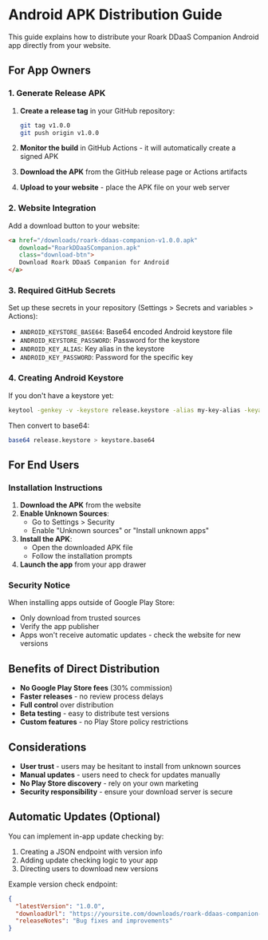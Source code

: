 # Android APK Distribution Guide

This guide explains how to distribute your Roark DDaaS Companion Android app directly from your website.

## For App Owners

### 1. Generate Release APK

1. **Create a release tag** in your GitHub repository:
   ```bash
   git tag v1.0.0
   git push origin v1.0.0
   ```

2. **Monitor the build** in GitHub Actions - it will automatically create a signed APK

3. **Download the APK** from the GitHub release page or Actions artifacts

4. **Upload to your website** - place the APK file on your web server

### 2. Website Integration

Add a download button to your website:

```html
<a href="/downloads/roark-ddaas-companion-v1.0.0.apk" 
   download="RoarkDDaaSCompanion.apk"
   class="download-btn">
   Download Roark DDaaS Companion for Android
</a>
```

### 3. Required GitHub Secrets

Set up these secrets in your repository (Settings > Secrets and variables > Actions):

- `ANDROID_KEYSTORE_BASE64`: Base64 encoded Android keystore file
- `ANDROID_KEYSTORE_PASSWORD`: Password for the keystore
- `ANDROID_KEY_ALIAS`: Key alias in the keystore
- `ANDROID_KEY_PASSWORD`: Password for the specific key

### 4. Creating Android Keystore

If you don't have a keystore yet:

```bash
keytool -genkey -v -keystore release.keystore -alias my-key-alias -keyalg RSA -keysize 2048 -validity 10000
```

Then convert to base64:
```bash
base64 release.keystore > keystore.base64
```

## For End Users

### Installation Instructions

1. **Download the APK** from the website
2. **Enable Unknown Sources**:
   - Go to Settings > Security
   - Enable "Unknown sources" or "Install unknown apps"
3. **Install the APK**:
   - Open the downloaded APK file
   - Follow the installation prompts
4. **Launch the app** from your app drawer

### Security Notice

When installing apps outside of Google Play Store:
- Only download from trusted sources
- Verify the app publisher
- Apps won't receive automatic updates - check the website for new versions

## Benefits of Direct Distribution

- **No Google Play Store fees** (30% commission)
- **Faster releases** - no review process delays
- **Full control** over distribution
- **Beta testing** - easy to distribute test versions
- **Custom features** - no Play Store policy restrictions

## Considerations

- **User trust** - users may be hesitant to install from unknown sources
- **Manual updates** - users need to check for updates manually
- **No Play Store discovery** - rely on your own marketing
- **Security responsibility** - ensure your download server is secure

## Automatic Updates (Optional)

You can implement in-app update checking by:
1. Creating a JSON endpoint with version info
2. Adding update checking logic to your app
3. Directing users to download new versions

Example version check endpoint:
```json
{
  "latestVersion": "1.0.0",
  "downloadUrl": "https://yoursite.com/downloads/roark-ddaas-companion-v1.0.0.apk",
  "releaseNotes": "Bug fixes and improvements"
}
```